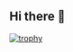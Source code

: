 ## Hi there 👋
[![trophy](https://github-profile-trophy.vercel.app/?username=kmokrejs&theme=onedark)](https://github.com/ryo-ma/github-profile-trophy)
<!--
**kmokrejs/kmokrejs** is a ✨ _special_ ✨ repository because its `README.md` (this file) appears on your GitHub profile.

Here are some ideas to get you started:

- 🔭 I’m currently working on ...
- 🌱 I’m currently learning ...
- 👯 I’m looking to collaborate on ...
- 🤔 I’m looking for help with ...
- 💬 Ask me about ...
- 📫 How to reach me: ...
- 😄 Pronouns: ...
- ⚡ Fun fact: ...
-->
